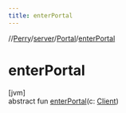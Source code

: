 ```yaml
---
title: enterPortal
---
```

//[Perry](../../../index.html)/[server](../index.html)/[Portal](index.html)/[enterPortal](enter-portal.html)



# enterPortal



[jvm]\
abstract fun [enterPortal](enter-portal.html)(c: [Client](../../client/-client/index.html))




